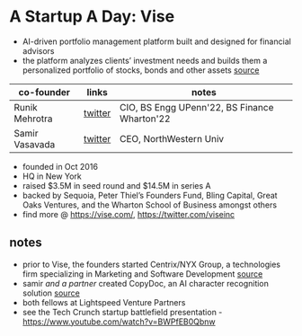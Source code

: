 # A Startup A Day: Vise

- AI-driven portfolio management platform built and designed for financial advisors
- the platform analyzes clients’ investment needs and builds them a personalized portfolio of stocks, bonds and other assets [source](https://techcrunch.com/2019/10/03/meet-vise-ai-the-startup-reimagining-portfolio-management/)

| co-founder |links|notes| 
|---|---|---|
| Runik Mehrotra | [twitter](https://twitter.com/runikm) | CIO, BS Engg UPenn'22, BS Finance Wharton'22 |
| Samir Vasavada | [twitter](https://twitter.com/samir_vasavada) | CEO, NorthWestern Univ  | 

- founded in Oct 2016
- HQ in New York
- raised $3.5M in seed round and $14.5M in series A
- backed by Sequoia, Peter Thiel’s Founders Fund, Bling Capital, Great Oaks Ventures, and the Wharton School of Business amongst others
- find more @ https://vise.com/, https://twitter.com/viseinc

## notes
- prior to Vise, the founders started Centrix/NYX Group, a technologies firm specializing in Marketing and Software Development [source](https://www.aitrends.com/machine-learning/interview-runik-mehrotra-president-ai-labs/)
- samir *and a partner* created CopyDoc, an AI character recognition solution [source](https://zenodo.org/record/1185506/files/StarConferences-Samir%20Vasavada.pdf)
- both fellows at Lightspeed Venture Partners
- see the Tech Crunch startup battlefield presentation - https://www.youtube.com/watch?v=BWPfEB0Qbnw